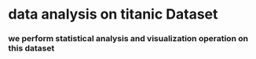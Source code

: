 # data analysis on titanic Dataset
### we perform statistical analysis and visualization operation on this dataset
